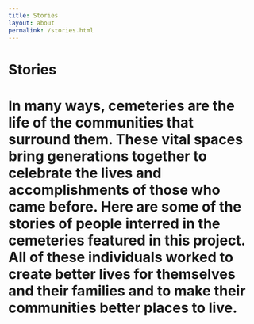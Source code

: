 ```yaml
---
title: Stories
layout: about
permalink: /stories.html
---
```


# Stories

# In many ways, cemeteries are the life of the communities that surround them. These vital spaces bring generations together to celebrate the lives and accomplishments of those who came before. Here are some of the stories of people interred in the cemeteries featured in this project. All of these individuals  worked to create better lives for themselves and their families and to make their communities better places to live. 
